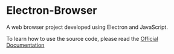 # Electron-Browser
A web browser project developed using Electron and JavaScript.

To learn how to use the source code, please read the [Official Documentation](https://www.buddhilive.com/2019/01/how-to-build-web-browser-using-electron.html)
